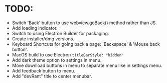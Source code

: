 # TODO:
 - Switch 'Back' button to use webview.goBack() method rather than JS.
 - Add loading indicator.
 - Switch to using Electron Builder for packaging.
 - Create installer/dmg versions.
 - Keyboard Shortcuts for going back a page: 'Backspace' & 'Mouse back button'.
 - MacOS build to use Electron `titleBarStyle: "hidden"`
 - Add dark theme option to settings in menu.
 - Move download buttons in menu to separate menu like in settings menu.
 - Add feedback button to menu.
 - Add "devRant" title to center menubar.
